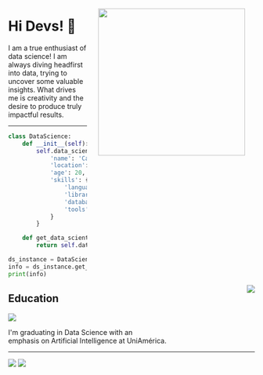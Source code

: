 <div style="float: right; margin: 20px;">
  <img src="https://media.giphy.com/media/iIqmM5tTjmpOB9mpbn/giphy.gif" align="right" width="300">
</div>

# Hi Devs! 👋

I am a true enthusiast of data science! I am always diving headfirst into data, trying to uncover some valuable insights. What drives me is creativity and the desire to produce truly impactful results.

<hr> 

```python
class DataScience:
    def __init__(self):
        self.data_scientist = {
            'name': 'Cayo Slowik',
            'location': 'Curitiba',
            'age': 20,
            'skills': {
                'languages': ['Python', 'SQL'],
                'libraries': ['Pandas', 'Numpy', 'Scikit-learn', 'TensorFlow', 'Matplotlib', 'Seaborn'],
                'databases': ['MySQL', 'PostgreSQL', 'SQLite'],
                'tools': ['PowerBI', 'Tableau', 'Excel']
            }
        }

    def get_data_scientist_info(self):
        return self.data_scientist

ds_instance = DataScience()
info = ds_instance.get_data_scientist_info()
print(info)

```
<img align='right' src="https://github-readme-stats.vercel.app/api?username=CRSlowik&show_icons=true&title_color=783c00&text_color=af552e&icon_color=783c00&bg_color=f8efd4&cache_seconds=2300">

## Education

<img src="https://img.shields.io/static/v1?label=Overview&message=CRSlowik&color=f8efd4&style=for-the-badge&logo=GitHub">

<p> I'm graduating in Data Science with an  <br/> emphasis on Artificial Intelligence at UniAmérica.</p>

<hr>

<p align="left">
  <a href="#" alt="Gmail">
  <img src="https://img.shields.io/badge/-Gmail-FF0000?style=flat-square&labelColor=FF0000&logo=gmail&logoColor=white&link=mailto:cayorodriguesslowik@gmail.com" /></a>

  <a href="#" alt="LinkedIn">
  <img src="https://img.shields.io/badge/-Linkedin-0e76a8?style=flat-square&logo=Linkedin&logoColor=white&link=https://www.linkedin.com/in/cayo-data-science/" /></a>
</p>

